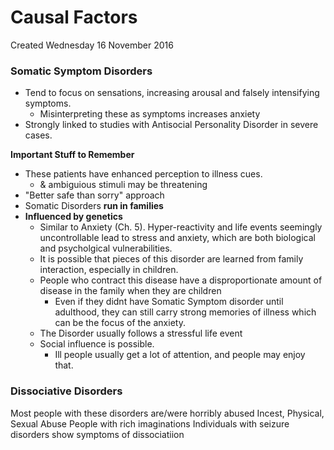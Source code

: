 # Causal Factors
Created Wednesday 16 November 2016

### Somatic Symptom Disorders

* Tend to focus on sensations, increasing arousal and falsely intensifying symptoms.
	* Misinterpreting these as symptoms increases anxiety
* Strongly linked to studies with Antisocial Personality Disorder in severe cases.

	
**Important Stuff to Remember**

* These patients have enhanced perception to illness cues.
	* & ambiguious stimuli may be threatening
* "Better safe than sorry" approach
* Somatic Disorders **run in families**
* **Influenced by genetics**
	* Similar to Anxiety (Ch. 5). Hyper-reactivity and life events seemingly uncontrollable lead to stress and anxiety, which are both biological and psycholgical vulnerabilities.
	* It is possible that pieces of this disorder are learned from family interaction, especially in children.
	* People who contract this disease have a disproportionate amount of disease in the family when they are children
		* Even if they didnt have Somatic Symptom disorder until adulthood, they can still carry strong memories of illness which can be the focus of the anxiety. 
	* The Disorder usually follows a stressful life event
	* Social influence is possible.
		* Ill people usually get a lot of attention, and people may enjoy that.


### Dissociative Disorders
Most people with these disorders are/were horribly abused
Incest, Physical, Sexual Abuse
People with rich imaginations
Individuals with seizure disorders show symptoms of dissociatiion
	
	

